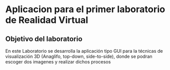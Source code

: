 # Aplicacion para el primer laboratorio de Realidad Virtual 

## Objetivo del laboratorio

En este Laboratorio se desarrolla la aplicación tipo GUI para la técnicas de visualización 3D (Anaglifo, top-down, side-to-side), donde se podran escoger dos imagenes y realizar dichos procesos

